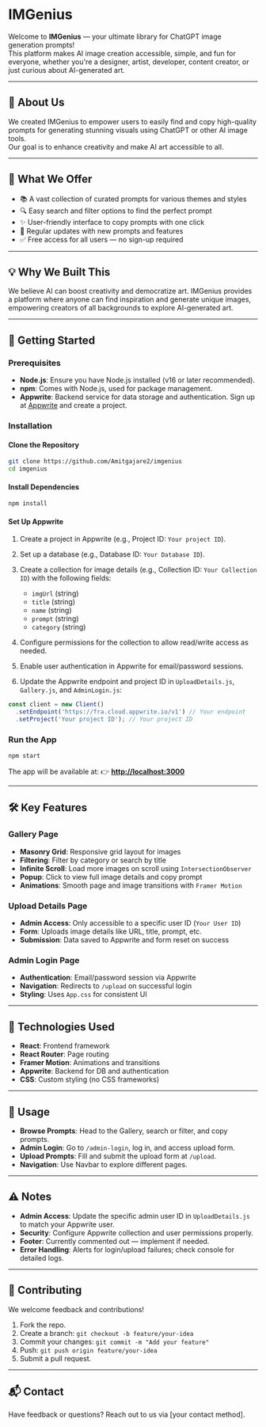 
# IMGenius

Welcome to **IMGenius** — your ultimate library for ChatGPT image generation prompts!  
This platform makes AI image creation accessible, simple, and fun for everyone, whether you're a designer, artist, developer, content creator, or just curious about AI-generated art.

---

## 📘 About Us

We created IMGenius to empower users to easily find and copy high-quality prompts for generating stunning visuals using ChatGPT or other AI image tools.  
Our goal is to enhance creativity and make AI art accessible to all.

---

## 🎯 What We Offer

- 📚 A vast collection of curated prompts for various themes and styles  
- 🔍 Easy search and filter options to find the perfect prompt  
- ✨ User-friendly interface to copy prompts with one click  
- 🌟 Regular updates with new prompts and features  
- ✅ Free access for all users — no sign-up required  

---

## 💡 Why We Built This

We believe AI can boost creativity and democratize art. IMGenius provides a platform where anyone can find inspiration and generate unique images, empowering creators of all backgrounds to explore AI-generated art.

---

## 🚀 Getting Started

### Prerequisites

- **Node.js**: Ensure you have Node.js installed (v16 or later recommended).
- **npm**: Comes with Node.js, used for package management.
- **Appwrite**: Backend service for data storage and authentication. Sign up at [Appwrite](https://appwrite.io) and create a project.

### Installation

#### Clone the Repository

```bash
git clone https://github.com/Amitgajare2/imgenius
cd imgenius
````

#### Install Dependencies

```bash
npm install
```

#### Set Up Appwrite

1. Create a project in Appwrite (e.g., Project ID: `Your project ID`).
2. Set up a database (e.g., Database ID: `Your Database ID`).
3. Create a collection for image details (e.g., Collection ID: `Your Collection ID`) with the following fields:

   * `imgUrl` (string)
   * `title` (string)
   * `name` (string)
   * `prompt` (string)
   * `category` (string)
4. Configure permissions for the collection to allow read/write access as needed.
5. Enable user authentication in Appwrite for email/password sessions.
6. Update the Appwrite endpoint and project ID in `UploadDetails.js`, `Gallery.js`, and `AdminLogin.js`:

```javascript
const client = new Client()
  .setEndpoint('https://fra.cloud.appwrite.io/v1') // Your endpoint
  .setProject('Your project ID'); // Your project ID
```

### Run the App

```bash
npm start
```

The app will be available at:
👉 **[http://localhost:3000](http://localhost:3000)**

---

## 🛠️ Key Features

### Gallery Page

* **Masonry Grid**: Responsive grid layout for images
* **Filtering**: Filter by category or search by title
* **Infinite Scroll**: Load more images on scroll using `IntersectionObserver`
* **Popup**: Click to view full image details and copy prompt
* **Animations**: Smooth page and image transitions with `Framer Motion`

### Upload Details Page

* **Admin Access**: Only accessible to a specific user ID (`Your User ID`)
* **Form**: Uploads image details like URL, title, prompt, etc.
* **Submission**: Data saved to Appwrite and form reset on success

### Admin Login Page

* **Authentication**: Email/password session via Appwrite
* **Navigation**: Redirects to `/upload` on successful login
* **Styling**: Uses `App.css` for consistent UI

---

## 🧰 Technologies Used

* **React**: Frontend framework
* **React Router**: Page routing
* **Framer Motion**: Animations and transitions
* **Appwrite**: Backend for DB and authentication
* **CSS**: Custom styling (no CSS frameworks)

---

## 📝 Usage

* **Browse Prompts**: Head to the Gallery, search or filter, and copy prompts.
* **Admin Login**: Go to `/admin-login`, log in, and access upload form.
* **Upload Prompts**: Fill and submit the upload form at `/upload`.
* **Navigation**: Use Navbar to explore different pages.

---

## ⚠️ Notes

* **Admin Access**: Update the specific admin user ID in `UploadDetails.js` to match your Appwrite user.
* **Security**: Configure Appwrite collection and user permissions properly.
* **Footer**: Currently commented out — implement if needed.
* **Error Handling**: Alerts for login/upload failures; check console for detailed logs.

---

## 🤝 Contributing

We welcome feedback and contributions!

1. Fork the repo.
2. Create a branch: `git checkout -b feature/your-idea`
3. Commit your changes: `git commit -m "Add your feature"`
4. Push: `git push origin feature/your-idea`
5. Submit a pull request.

---

## 📬 Contact

Have feedback or questions? Reach out to us via \[your contact method].

